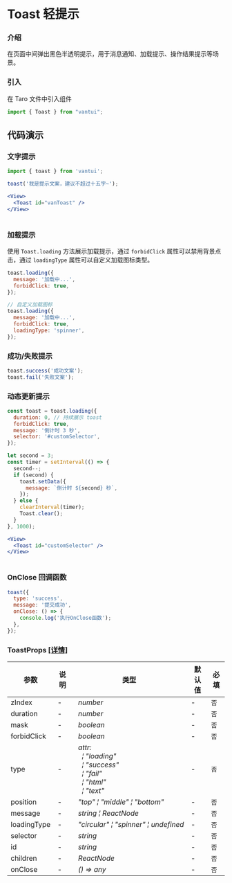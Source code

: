 # Toast 轻提示

### 介绍

在页面中间弹出黑色半透明提示，用于消息通知、加载提示、操作结果提示等场景。

### 引入

在 Taro 文件中引入组件

```js
import { Toast } from "vantui"; 
```

## 代码演示

### 文字提示

```javascript
import { toast } from 'vantui';

toast('我是提示文案，建议不超过十五字~');
```

```jsx
<View>
  <Toast id="vanToast" />
</View>
 
```

### 加载提示

使用 `Toast.loading` 方法展示加载提示，通过 `forbidClick` 属性可以禁用背景点击，通过 `loadingType` 属性可以自定义加载图标类型。

```javascript
toast.loading({
  message: '加载中...',
  forbidClick: true,
});

// 自定义加载图标
toast.loading({
  message: '加载中...',
  forbidClick: true,
  loadingType: 'spinner',
});
```

### 成功/失败提示

```javascript
toast.success('成功文案');
toast.fail('失败文案');
```

### 动态更新提示

```javascript
const toast = toast.loading({
  duration: 0, // 持续展示 toast
  forbidClick: true,
  message: '倒计时 3 秒',
  selector: '#customSelector',
});

let second = 3;
const timer = setInterval(() => {
  second--;
  if (second) {
    toast.setData({
      message: `倒计时 ${second} 秒`,
    });
  } else {
    clearInterval(timer);
    Toast.clear();
  }
}, 1000);
```

```jsx
<View>
  <Toast id="customSelector" />
</View>
 
```

### OnClose 回调函数

```javascript
toast({
  type: 'success',
  message: '提交成功',
  onClose: () => {
    console.log('执行OnClose函数');
  },
});
```
### ToastProps [[详情]](https://github.com/AntmJS/vantui/tree/main/packages/vantui/types/toast.d.ts)   
| 参数 | 说明 | 类型 | 默认值 | 必填 |
| --- | --- | --- | --- | --- |
| zIndex | - | _&nbsp;&nbsp;number<br/>_ | - | `否` |
| duration | - | _&nbsp;&nbsp;number<br/>_ | - | `否` |
| mask | - | _&nbsp;&nbsp;boolean<br/>_ | - | `否` |
| forbidClick | - | _&nbsp;&nbsp;boolean<br/>_ | - | `否` |
| type | - | _&nbsp;&nbsp;attr:<br/>&nbsp;&nbsp;&nbsp;&nbsp;&brvbar;&nbsp;"loading"<br/>&nbsp;&nbsp;&nbsp;&nbsp;&brvbar;&nbsp;"success"<br/>&nbsp;&nbsp;&nbsp;&nbsp;&brvbar;&nbsp;"fail"<br/>&nbsp;&nbsp;&nbsp;&nbsp;&brvbar;&nbsp;"html"<br/>&nbsp;&nbsp;&nbsp;&nbsp;&brvbar;&nbsp;"text"<br/>_ | - | `否` |
| position | - | _&nbsp;&nbsp;"top"&nbsp;&brvbar;&nbsp;"middle"&nbsp;&brvbar;&nbsp;"bottom"<br/>_ | - | `否` |
| message | - | _&nbsp;&nbsp;string&nbsp;&brvbar;&nbsp;ReactNode<br/>_ | - | `否` |
| loadingType | - | _&nbsp;&nbsp;"circular"&nbsp;&brvbar;&nbsp;"spinner"&nbsp;&brvbar;&nbsp;undefined<br/>_ | - | `否` |
| selector | - | _&nbsp;&nbsp;string<br/>_ | - | `否` |
| id | - | _&nbsp;&nbsp;string<br/>_ | - | `否` |
| children | - | _&nbsp;&nbsp;ReactNode<br/>_ | - | `否` |
| onClose | - | _&nbsp;&nbsp;()&nbsp;=>&nbsp;any<br/>_ | - | `否` |

